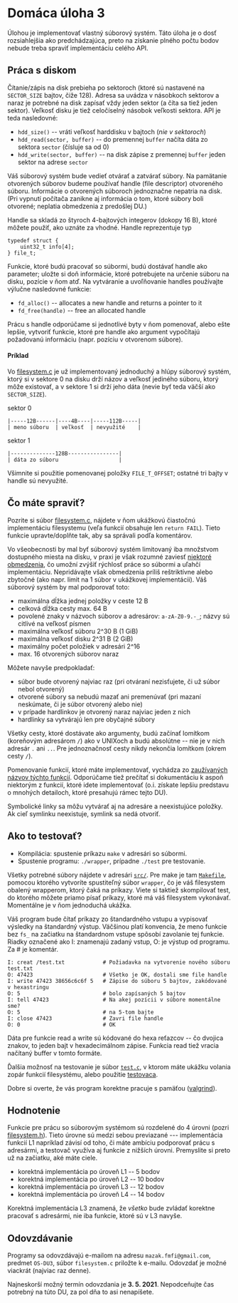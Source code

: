 # Domáca úloha 3

Úlohou je implementovať vlastný súborový systém. Táto úloha je o dosť rozsiahlejšia ako predchádzajúca,
preto na získanie plného počtu bodov nebude treba spraviť implementáciu celého API.

## Práca s diskom

Čítanie/zápis na disk prebieha po sektoroch (ktoré sú nastavené na `SECTOR_SIZE`
bajtov, čiže 128). Adresa sa uvádza v násobkoch sektorov a naraz je potrebné na
disk zapísať vždy jeden sektor (a číta sa tiež jeden sektor). Veľkosť disku je
tiež celočíselný násobok veľkosti sektora. API je teda nasledovné:

  - `hdd_size()` -- vráti veľkosť harddisku v bajtoch (_nie v sektoroch_)
  - `hdd_read(sector, buffer)` -- do premennej `buffer` načíta dáta zo sektora
    `sector` (čísluje sa od 0)
  - `hdd_write(sector, buffer)` -- na disk zápise z premennej `buffer` jeden
    sektor na adrese `sector`

Váš súborový systém bude vedieť otvárať a zatvárať súbory. Na pamätanie otvorených súborov
budeme používať handle (file descriptor) otvoreného súboru. Informácie o otvorených súboroch jednoznačne nepatria na disk.
(Pri vypnutí počítača zanikne aj informácia o tom, ktoré súbory boli otvorené; neplatia obmedzenia z predošlej DU.)

Handle sa skladá zo štyroch 4-bajtových integerov (dokopy 16 B),
ktoré môžete použiť, ako uznáte za vhodné. Handle reprezentuje typ
```
typedef struct {
    uint32_t info[4];
} file_t;
```
Funkcie, ktoré budú pracovať so súbormi, budú dostávať handle ako parameter;
uložte si doň informácie, ktoré potrebujete na určenie súboru na disku, pozície v ňom atď.
Na vytváranie a uvoľňovanie handles používajte výlučne nasledovné funkcie:

  - `fd_alloc()` -- allocates a new handle and returns a pointer to it
  - `fd_free(handle)` -- free an allocated handle

Prácu s handle odporúčame si jednotlivé byty v ňom pomenovať, alebo ešte lepšie, vytvoriť funkcie,
ktoré pre handle ako argument vypočítajú požadovanú informáciu (napr. pozíciu v otvorenom súbore).

#### Príklad

Vo [filesystem.c](src/filesystem.c) je už implementovaný jednoduchý a hlúpy súborový systém,
ktorý si v sektore 0 na disku drží názov a veľkosť jediného súboru, ktorý
môže existovať, a v sektore 1 si drží jeho dáta (nevie byť teda väčší ako
`SECTOR_SIZE`).

sektor 0
```
|-----12B------|----4B----|-----112B-----|
| meno súboru  | veľkosť  | nevyužité    |
```

sektor 1
```
|--------------128B----------------|
| dáta zo súboru                   |
```

Všimnite si použitie pomenovanej položky `FILE_T_OFFSET`; ostatné tri bajty v handle sú nevyužité.

## Čo máte spraviť?

Pozrite si súbor [filesystem.c](src/filesystem.c), nájdete v ňom ukážkovú čiastočnú implementáciu
filesystemu (veľa funkcií obsahuje len `return FAIL`). Tieto funkcie upravte/doplňte tak, aby sa správali podľa komentárov.

Vo všeobecnosti by mal byť súborový systém limitovaný iba množstvom dostupného miesta na disku,
v praxi je však rozumné zaviesť [niektoré obmedzenia](https://en.wikipedia.org/wiki/Comparison_of_file_systems#Limits),
čo umožní zvýšiť rýchlosť práce so súbormi a uľahčí implementáciu.
Nepridávajte však obmedzenia príliš reštriktívne alebo zbytočné (ako napr. limit na 1 súbor v ukážkovej implementácii).
Váš súborový systém by mal podporovať toto:
  - maximálna dĺžka jednej položky v ceste 12 B
  - celková dĺžka cesty max. 64 B
  - povolené znaky v názvoch súborov a adresárov: `a-zA-Z0-9.-_`; názvy sú citlivé na veľkosť písmen
  - maximálna veľkosť súboru 2^30 B (1 GiB)
  - maximálna veľkosť disku 2^31 B (2 GiB)
  - maximálny počet položiek v adresári 2^16
  - max. 16 otvorených súborov naraz

Môžete navyše predpokladať:
  - súbor bude otvorený najviac raz (pri otváraní nezisťujete, či už súbor nebol otvorený)
  - otvorené súbory sa nebudú mazať ani premenúvať (pri mazaní neskúmate, či je súbor otvorený alebo nie)
  - v prípade hardlinkov je otvorený naraz najviac jeden z nich
  - hardlinky sa vytvárajú len pre obyčajné súbory

Všetky cesty, ktoré dostávate ako argumenty, budú začínať lomítkom (koreňovým
adresárom `/`) ako v UNIXoch a budú absolútne -- nie je v nich adresár `.` ani `..`.
Pre jednoznačnosť cesty nikdy nekončia lomítkom (okrem cesty `/`).

Pomenovanie funkcií, ktoré máte implementovať, vychádza zo
[zaužívaných názvov týchto funkcií](http://linasm.sourceforge.net/docs/syscalls/filesystem.php).
Odporúčame tiež prečítať si dokumentáciu k aspoň niektorým z funkcií, ktoré idete implementovať
(o.i. získate lepšiu predstavu o mnohých detailoch, ktoré presahujú rámec tejto DU).

Symbolické linky sa môžu vytvárať aj na adresáre a neexistujúce položky. Ak cieľ symlinku neexistuje, symlink sa nedá otvoriť.

## Ako to testovať?

* Kompilácia: spustenie príkazu `make` v adresári so súbormi.
* Spustenie programu: `./wrapper`, prípadne `./test` pre testovanie.

Všetky potrebné súbory nájdete v adresári [`src/`](src). Pre make
je tam [`Makefile`](src/Makefile), pomocou ktorého vytvoríte spustiteľný súbor `wrapper`, čo je váš
filesystem obalený wrapperom, ktorý čaká na príkazy. Viete si taktiež
skompilovať test, do ktorého môžete priamo písať príkazy, ktoré má váš
filesystem vykonávať. Momentálne je v ňom jednoduchá ukážka.

Váš program bude čítať príkazy zo štandardného vstupu a
vypisovať výsledky na štandardný výstup. Väčšinou platí konvencia, že meno
funkcie bez `fs_` na začiatku na štandardnom vstupe spôsobí zavolanie tej
funkcie. Riadky označené ako I: znamenajú zadaný vstup, O: je výstup od programu.
Za # je komentár.
```
I: creat /test.txt            # Požiadavka na vytvorenie nového súboru test.txt
O: 47423                      # Všetko je OK, dostali sme file handle
I: write 47423 38656c6c6f 5   # Zápise do súboru 5 bajtov, zakódované v hexastringu
O: 5                          # bolo zapísaných 5 bajtov
I: tell 47423                 # Na akej pozícii v súbore momentálne sme?
O: 5                          # na 5-tom bajte
I: close 47423                # Zavri file handle
O: 0                          # OK
```

Dáta pre funkcie read a write sú kódované do hexa reťazcov -- čo dvojica
znakov, to jeden bajt v hexadecimálnom zápise. Funkcia read tiež vracia načítaný
buffer v tomto formáte.

Ďalšia možnosť na testovanie je súbor [`test.c`](src/test.c), v ktorom máte ukážku volania
zopár funkcií filesystému, alebo použitie [testovaca](tester).

Dobre si overte, že vás program korektne pracuje s pamäťou ([valgrind](https://valgrind.org/docs/manual/quick-start.html)).

## Hodnotenie

Funkcie pre prácu so súborovým systémom sú rozdelené do 4 úrovni (pozri [filesystem.h](src/filesystem.h)).
Tieto úrovne sú medzi sebou previazané --- implementácia funkcií L1 napríklad závisí od toho, či máte ambíciu podporovať prácu s adresármi, a testovač využíva aj funkcie z nižších úrovni.
Premyslite si preto už na začiatku, aké máte ciele.

  - korektná implementácia po úroveň L1 -- 5 bodov
  - korektná implementácia po úroveň L2 -- 10 bodov
  - korektná implementácia po úroveň L3 -- 12 bodov
  - korektná implementácia po úroveň L4 -- 14 bodov

Korektná implementácia L3 znamená, že _všetko_ bude zvládať korektne pracovať
s adresármi, nie iba funkcie, ktoré sú v L3 navyše.


## Odovzdávanie

Programy sa odovzdávajú e-mailom na adresu `mazak.fmfi@gmail.com`, predmet `OS-DU3`, súbor `filesystem.c` priložte k e-mailu. Odovzdať je možné viackrát (najviac raz denne).

Najneskorší možný termín odovzdania je **3. 5. 2021**. Nepodceňujte čas potrebný na túto DU, za pol dňa to asi nenapíšete.

